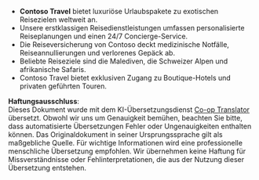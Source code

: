 <!--
CO_OP_TRANSLATOR_METADATA:
{
  "original_hash": "566fa0a014066992b55e6e5b408b24bc",
  "translation_date": "2025-05-20T09:10:07+00:00",
  "source_file": "05-agentic-rag/code_samples/document.md",
  "language_code": "de"
}
-->
- **Contoso Travel** bietet luxuriöse Urlaubspakete zu exotischen Reisezielen weltweit an.
- Unsere erstklassigen Reisedienstleistungen umfassen personalisierte Reiseplanungen und einen 24/7 Concierge-Service.
- Die Reiseversicherung von Contoso deckt medizinische Notfälle, Reiseannullierungen und verlorenes Gepäck ab.
- Beliebte Reiseziele sind die Malediven, die Schweizer Alpen und afrikanische Safaris.
- Contoso Travel bietet exklusiven Zugang zu Boutique-Hotels und privaten geführten Touren.

**Haftungsausschluss**:  
Dieses Dokument wurde mit dem KI-Übersetzungsdienst [Co-op Translator](https://github.com/Azure/co-op-translator) übersetzt. Obwohl wir uns um Genauigkeit bemühen, beachten Sie bitte, dass automatisierte Übersetzungen Fehler oder Ungenauigkeiten enthalten können. Das Originaldokument in seiner Ursprungssprache gilt als maßgebliche Quelle. Für wichtige Informationen wird eine professionelle menschliche Übersetzung empfohlen. Wir übernehmen keine Haftung für Missverständnisse oder Fehlinterpretationen, die aus der Nutzung dieser Übersetzung entstehen.